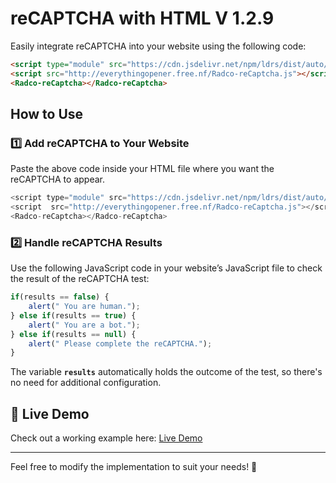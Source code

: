 # reCAPTCHA with HTML       V 1.2.9

Easily integrate reCAPTCHA into your website using the following code:  

```html
<script type="module" src="https://cdn.jsdelivr.net/npm/ldrs/dist/auto/tailspin.js"></script>
<script src="http://everythingopener.free.nf/Radco-reCaptcha.js"></script>
<Radco-reCaptcha></Radco-reCaptcha>
```

##  How to Use  

### 1️⃣ Add reCAPTCHA to Your Website  
Paste the above code inside your HTML file where you want the reCAPTCHA to appear.  
```javascript
<script type="module" src="https://cdn.jsdelivr.net/npm/ldrs/dist/auto/tailspin.js"></script>
<script  src="http://everythingopener.free.nf/Radco-reCaptcha.js"></script>
<Radco-reCaptcha></Radco-reCaptcha>
```
### 2️⃣ Handle reCAPTCHA Results  
Use the following JavaScript code in your website’s JavaScript file to check the result of the reCAPTCHA test:  

```javascript
if(results == false) {
    alert(" You are human.");
} else if(results == true) {
    alert(" You are a bot.");
} else if(results == null) {
    alert(" Please complete the reCAPTCHA.");
}
```

The variable **`results`** automatically holds the outcome of the test, so there's no need for additional configuration.

## 🔗 Live Demo  
Check out a working example here: [Live Demo](http://everythingopener.free.nf/demo.html?i=1)  

---

Feel free to modify the implementation to suit your needs! 🚀  

